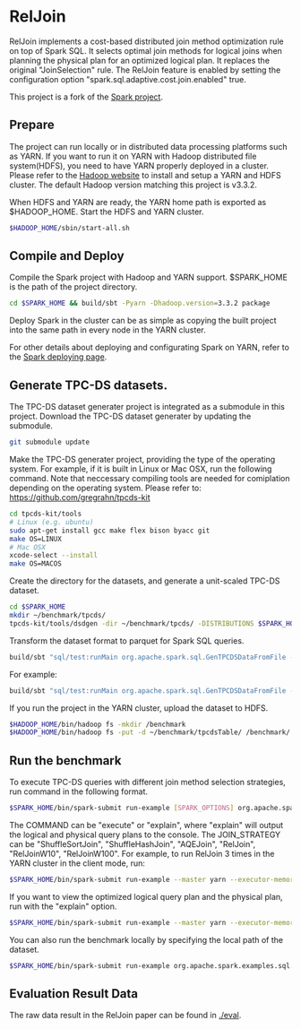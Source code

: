 # RelJoin

RelJoin implements a cost-based distributed join method optimization rule on top 
of Spark SQL. It selects optimal join methods for logical joins when planning 
the physical plan for an optimized logical plan. It replaces the original
"JoinSelection" rule. 
The RelJoin feature is enabled by setting the configuration 
option "spark.sql.adaptive.cost.join.enabled"
true. 

This project is a fork of the [Spark project](https://github.com/apache/spark).


## Prepare
The project can run locally or in distributed data processing platforms such as YARN. 
If you want to run it on YARN with Hadoop distributed file system(HDFS), 
you need to have YARN properly deployed in a cluster.
Please refer to the
[Hadoop website](https://hadoop.apache.org/docs/stable/hadoop-project-dist/hadoop-common/ClusterSetup.html)
to install and setup a YARN and HDFS cluster. 
The default Hadoop version matching this project is v3.3.2.

When HDFS and YARN are ready, 
the YARN home path is exported as $HADOOP_HOME.
Start the HDFS and YARN cluster.  

```bash
$HADOOP_HOME/sbin/start-all.sh
```


## Compile and Deploy

Compile the Spark project with Hadoop and YARN support. $SPARK_HOME is the path of the project directory. 

```bash
cd $SPARK_HOME && build/sbt -Pyarn -Dhadoop.version=3.3.2 package
```

Deploy Spark in the cluster can be as simple as copying the built project into the same path 
in every node in the YARN cluster.

For other details about deploying and configurating Spark on YARN, refer to 
the [Spark deploying page](https://spark.apache.org/docs/latest/running-on-yarn.html).

## Generate TPC-DS datasets.
The TPC-DS dataset generater project is integrated as a submodule in this project. 
Download the TPC-DS dataset generater by updating the submodule.
```bash
git submodule update
```

Make the TPC-DS generater project, providing the type of the operating system. 
For example, if it is built in Linux or Mac OSX, run the following command. 
Note that neccessary compiling tools are needed for comiplation 
depending on the operating system. 
Please refer to: 
https://github.com/gregrahn/tpcds-kit
```bash
cd tpcds-kit/tools
# Linux (e.g. ubuntu)
sudo apt-get install gcc make flex bison byacc git
make OS=LINUX
# Mac OSX
xcode-select --install
make OS=MACOS
```

Create the directory for the datasets, and generate a unit-scaled TPC-DS dataset.

```bash
cd $SPARK_HOME
mkdir ~/benchmark/tpcds/
tpcds-kit/tools/dsdgen -dir ~/benchmark/tpcds/ -DISTRIBUTIONS $SPARK_HOME/tpcds-kit/tools/tpcds.idx -scale 1 -verbose y -terminate n
```

Transform the dataset format to parquet for Spark SQL queries. 
```bash
build/sbt "sql/test:runMain org.apache.spark.sql.GenTPCDSDataFromFile --dsdgenDir [absolute_path_to ~/benchmark/tpcds] --location [absolute_path_to ~/benchmark/tpcdsTable] --scaleFactor n"
```

For example:
```bash
build/sbt "sql/test:runMain org.apache.spark.sql.GenTPCDSDataFromFile --dsdgenDir /home/xxx/benchmark/tpcds --location /home/xxx/benchmark/tpcdsTable --scaleFactor 1"
```


If you run the project in the YARN cluster, upload the dataset to HDFS.
```bash
$HADOOP_HOME/bin/hadoop fs -mkdir /benchmark
$HADOOP_HOME/bin/hadoop fs -put -d ~/benchmark/tpcdsTable/ /benchmark/
```

## Run the benchmark
To execute TPC-DS queries with different join method selection strategies, run command in the following format. 

```bash
$SPARK_HOME/bin/spark-submit run-example [SPARK_OPTIONS] org.apache.spark.examples.sql.TPCDSRun [DATASET_DIR] [COMMAND] [JOIN_STRATEGY] [RUN_TIMES]
```

The COMMAND can be "execute" or "explain", where "explain" will output the logical and physical query plans to the console. 
The JOIN_STRATEGY can be "ShuffleSortJoin", "ShuffleHashJoin", "AQEJoin", "RelJoin", "RelJoinW10", "RelJoinW100".
For example, to run RelJoin 3 times in the YARN cluster in the client mode, run: 

```bash
$SPARK_HOME/bin/spark-submit run-example --master yarn --executor-memory 4G --num-executors 10 org.apache.spark.examples.sql.TPCDSRun hdfs:///benchmark/tpcdsTable execute RelJoin 3
```

If you want to view the optimized logical query plan and the physical plan, 
run with the "explain" option.

```bash
$SPARK_HOME/bin/spark-submit run-example --master yarn --executor-memory 4G --num-executors 10 org.apache.spark.examples.sql.TPCDSRun hdfs:///benchmark/tpcdsTable explain RelJoin 1
```

You can also run the benchmark locally by specifying the local path of the dataset. 

```bash
$SPARK_HOME/bin/spark-submit run-example org.apache.spark.examples.sql.TPCDSRun ~/home/benchmark/tpcdsTable execute RelJoin 3
```

## Evaluation Result Data
The raw data result in the RelJoin paper can be found in [./eval](./eval/README.md).
